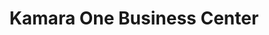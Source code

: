 ---
title: "Kamara One Business Center"
url: /zwedru/kamara-one-business-center/
shop: Lebensmittel
---